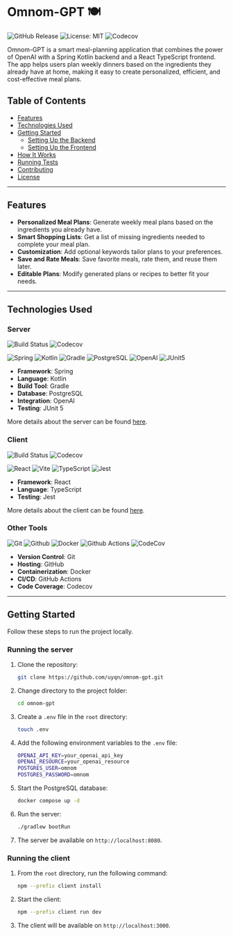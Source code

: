 # Omnom-GPT 🍽️

![GitHub Release](https://img.shields.io/github/v/release/uyqn/omnom-gpt?style=flat-square)
![License: MIT](https://img.shields.io/github/license/uyqn/omnom-gpt?style=flat-square&color=blue)
![Codecov](https://img.shields.io/codecov/c/github/uyqn/omnom-gpt?logo=codecov&style=flat-square)

Omnom-GPT is a smart meal-planning application that combines the power of OpenAI with a Spring Kotlin backend and a React TypeScript frontend. The app helps users plan weekly dinners based on the ingredients they already have at home, making it easy to create personalized, efficient, and cost-effective meal plans.

## Table of Contents
- [Features](#features)
- [Technologies Used](#technologies-used)
- [Getting Started](#getting-started)
    - [Setting Up the Backend](#running-the-server)
    - [Setting Up the Frontend](#running-the-client)
- [How It Works](#how-it-works)
- [Running Tests](#running-tests)
- [Contributing](#contributing)
- [License](#license)

---

## Features

- **Personalized Meal Plans**: Generate weekly meal plans based on the ingredients you already have.
- **Smart Shopping Lists**: Get a list of missing ingredients needed to complete your meal plan.
- **Customization**: Add optional keywords tailor plans to your preferences.
- **Save and Rate Meals**: Save favorite meals, rate them, and reuse them later.
- **Editable Plans**: Modify generated plans or recipes to better fit your needs.

---

## Technologies Used

### **Server**
![Build Status](https://img.shields.io/github/actions/workflow/status/uyqn/omnom-gpt/client.yml?style=flat-square&logo=github-actions)
![Codecov](https://img.shields.io/codecov/c/github/uyqn/omnom-gpt?flag=server&logo=codecov&style=flat-square)

![Spring](https://img.shields.io/badge/Spring-6DB33F?style=for-the-badge&logo=spring&logoColor=white)
![Kotlin](https://img.shields.io/badge/Kotlin-B125EA?style=for-the-badge&logo=kotlin&logoColor=white)
![Gradle](https://img.shields.io/badge/gradle-02303A?style=for-the-badge&logo=gradle&logoColor=white)
![PostgreSQL](https://img.shields.io/badge/PostgreSQL-316192?style=for-the-badge&logo=postgresql&logoColor=white)
![OpenAI](https://img.shields.io/badge/OpenAI-74aa9c?style=for-the-badge&logo=openai&logoColor=white)
![JUnit5](https://img.shields.io/badge/Junit5-25A162?style=for-the-badge&logo=junit5&logoColor=white)
- **Framework**: Spring
- **Language**: Kotlin 
- **Build Tool**: Gradle
- **Database**: PostgreSQL
- **Integration**: OpenAI
- **Testing**: JUnit 5

More details about the server can be found [here](server/README.md).

### **Client**
![Build Status](https://img.shields.io/github/actions/workflow/status/uyqn/omnom-gpt/client.yml?style=flat-square&logo=github-actions)
![Codecov](https://img.shields.io/codecov/c/github/uyqn/omnom-gpt?flag=client&logo=codecov&style=flat-square)

![React](https://img.shields.io/badge/React-20232A?style=for-the-badge&logo=react&logoColor=61DAFB)
![Vite](https://img.shields.io/badge/Vite-646CFF?style=for-the-badge&logo=vite&logoColor=FFD62E)
![TypeScript](https://img.shields.io/badge/TypeScript-007ACC?style=for-the-badge&logo=typescript&logoColor=white)
![Jest](https://img.shields.io/badge/Jest-C21325?style=for-the-badge&logo=jest&logoColor=white)

- **Framework**: React
- **Language**: TypeScript
- **Testing**: Jest

More details about the client can be found [here](client/README.md).

### **Other Tools**
![Git](https://img.shields.io/badge/Git-F05032?style=for-the-badge&logo=git&logoColor=white)
![Github](https://img.shields.io/badge/GitHub-181717?style=for-the-badge&logo=github&logoColor=white)
![Docker](https://img.shields.io/badge/Docker-2496ED?style=for-the-badge&logo=docker&logoColor=white)
![Github Actions](https://img.shields.io/badge/Github_Actions-2088FF?style=for-the-badge&logo=github-actions&logoColor=white)
![CodeCov](https://img.shields.io/badge/Codecov-F01F7A?style=for-the-badge&logo=codecov&logoColor=white)
- **Version Control**: Git
- **Hosting**: GitHub
- **Containerization**: Docker
- **CI/CD**: GitHub Actions
- **Code Coverage**: Codecov

---

## Getting Started

Follow these steps to run the project locally.

### Running the server
1. Clone the repository:
    ```bash
    git clone https://github.com/uyqn/omnom-gpt.git
   ```
2. Change directory to the project folder:
    ```bash
    cd omnom-gpt
    ```
3. Create a `.env` file in the `root` directory:
    ```bash
   touch .env
   ```
4. Add the following environment variables to the `.env` file:
    ```bash
    OPENAI_API_KEY=your_openai_api_key
    OPENAI_RESOURCE=your_openai_resource
    POSTGRES_USER=omnom
    POSTGRES_PASSWORD=omnom
    ```
5. Start the PostgreSQL database:
    ```bash
    docker compose up -d
    ```
6. Run the server:
    ```bash
    ./gradlew bootRun
    ```
7. The server be available on `http://localhost:8080`.

### Running the client
1. From the `root` directory, run the following command:
    ```bash
    npm --prefix client install 
    ```
2. Start the client:
    ```bash
    npm --prefix client run dev
    ```
3. The client will be available on `http://localhost:3000`.

